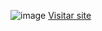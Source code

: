 ![image](https://github.com/imsseixas/projeto_moderno_ui_ux_gpt3/assets/115546560/770f0d82-3d19-4749-9789-f1e3d37323c4)
[Visitar site](https://projeto-moderno-ui-ux-gpt3-8urq9i5ru-imsseixas.vercel.app/)


